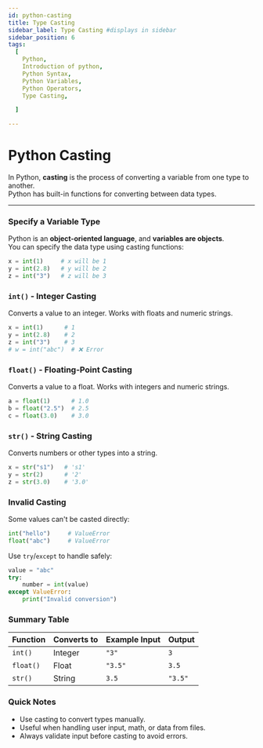 ```yaml
---
id: python-casting
title: Type Casting
sidebar_label: Type Casting #displays in sidebar
sidebar_position: 6
tags:
  [
    Python,
    Introduction of python,
    Python Syntax,
    Python Variables,
    Python Operators,
    Type Casting,

  ]

---
```


# Python Casting

In Python, **casting** is the process of converting a variable from one type to another.  
Python has built-in functions for converting between data types.

---

### Specify a Variable Type

Python is an **object-oriented language**, and **variables are objects**.  
You can specify the data type using casting functions:

```python
x = int(1)     # x will be 1
y = int(2.8)   # y will be 2
z = int("3")   # z will be 3
````


###  `int()` - Integer Casting

Converts a value to an integer. Works with floats and numeric strings.

```python
x = int(1)      # 1
y = int(2.8)    # 2
z = int("3")    # 3
# w = int("abc")  # ❌ Error
```


### `float()` - Floating-Point Casting

Converts a value to a float. Works with integers and numeric strings.

```python
a = float(1)      # 1.0
b = float("2.5")  # 2.5
c = float(3.0)    # 3.0
```


###  `str()` - String Casting

Converts numbers or other types into a string.

```python
x = str("s1")   # 's1'
y = str(2)      # '2'
z = str(3.0)    # '3.0'
```

### Invalid Casting

Some values can't be casted directly:

```python
int("hello")     # ValueError
float("abc")     # ValueError
```

Use `try`/`except` to handle safely:

```python
value = "abc"
try:
    number = int(value)
except ValueError:
    print("Invalid conversion")
```

### Summary Table

| Function  | Converts to | Example Input | Output  |
| --------- | ----------- | ------------- | ------- |
| `int()`   | Integer     | `"3"`         | `3`     |
| `float()` | Float       | `"3.5"`       | `3.5`   |
| `str()`   | String      | `3.5`         | `"3.5"` |


### Quick Notes

* Use casting to convert types manually.
* Useful when handling user input, math, or data from files.
* Always validate input before casting to avoid errors.
